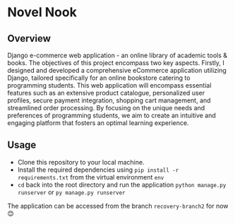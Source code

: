 # Novel Nook

## Overview

Django e-commerce web application - an online library of academic tools & books.
The objectives of this project encompass two key aspects. Firstly, I designed and developed a comprehensive eCommerce application utilizing Django, tailored specifically for an online bookstore catering to programming students. This web application will encompass essential features such as an extensive product catalogue, personalized user profiles, secure payment integration, shopping cart management, and streamlined order processing. By focusing on the unique needs and preferences of programming students, we aim to create an intuitive and engaging platform that fosters an optimal learning experience.

## Usage
- Clone this repository to your local machine.
- Install the required dependencies using `pip install -r requirements.txt` from the virtual environment `env` 
- `cd` back into the root directory and run the application `python manage.py runserver` or `py manage.py runserver`

The application can be accessed from the branch `recovery-branch2` for now 😊

